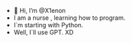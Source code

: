 - 👋 Hi, I’m @X1enon
- I am a nurse , learning how to program.
- I`m starting with Python.
- Well, I`ll use GPT. XD
